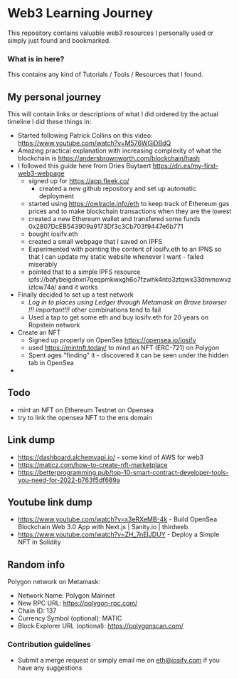 # Web3 Learning Journey #

This repository contains valuable web3 resources I personally used or simply just found and bookmarked.

### What is in here? ###

This contains any kind of Tutorials / Tools / Resources that I found. 

## My personal journey ##

This will contain links or descriptions of what I did ordered by the actual timeline I did these things in:
- Started following Patrick Collins on this video: https://www.youtube.com/watch?v=M576WGiDBdQ
- Amazing practical explanation with increasing complexity of what the blockchain is https://andersbrownworth.com/blockchain/hash
- I followed this guide here from Dries Buytaert https://dri.es/my-first-web3-webpage
  - signed up for https://app.fleek.co/
    - created a new github repository and set up automatic deployment
  - started using https://owlracle.info/eth to keep track of Ethereum gas prices and to make blockchain transactions when they are the lowest
  - created a new Ethereum wallet and transfered some funds 0x2807DcEB543909a9173Df3c3Cb703f9447e6b771
  - bought iosifv.eth
  - created a small webpage that I saved on IPFS
  - Experimented with pointing the content of iosifv.eth to an IPNS so that I can update my static website whenever I want - failed miserably
  - pointed that to a simple IPFS resource ipfs://bafybeigdnxri7qeqpmkwxgh6o7fzwhk4nto3ztqwx33dmmowvzizlcw74a/ aand it works
- Finally decided to set up a test network 
  - *Log in to places using Ledger through Metamask on Brave browser !!! important!!!* other combinations tend to fail
  - Used a tap to get some eth and buy iosifv.eth for 20 years on Ropstein network
- Create an NFT
  - Signed up properly on OpenSea https://opensea.io/iosifv
  - used https://mintnft.today/ to mind an NFT (ERC-721) on Polygon
  - Spent ages "finding" it - discovered it can be seen under the hidden tab in OpenSea
-  

## Todo ##
- mint an NFT on Ethereum Testnet on Opensea
- try to link the opensea NFT to the ens domain


## Link dump ##
- https://dashboard.alchemyapi.io/ - some kind of AWS for web3
- https://maticz.com/how-to-create-nft-marketplace
- https://betterprogramming.pub/top-10-smart-contract-developer-tools-you-need-for-2022-b763f5df689a

## Youtube link dump ##
- https://www.youtube.com/watch?v=x3eRXeMB-4k - Build OpenSea Blockchain Web 3.0 App with Next.js | Sanity.io | thirdweb
- https://www.youtube.com/watch?v=ZH_7nEIJDUY - Deploy a Simple NFT in Solidity


## Random info ##
Polygon network on Metamask:
- Network Name: Polygon Mainnet
- New RPC URL: https://polygon-rpc.com/
- Chain ID: 137
- Currency Symbol (optional): MATIC
- Block Explorer URL (optional): https://polygonscan.com/



### Contribution guidelines ###

* Submit a merge request or simply email me on eth@iosifv.com if you have any suggestions 
